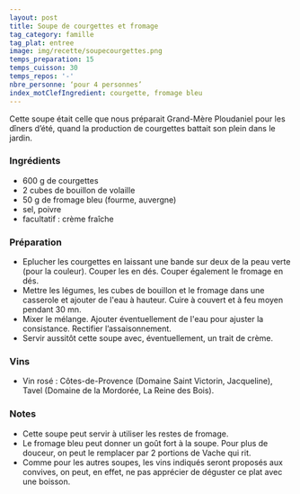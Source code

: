 ```yaml
---
layout: post
title: Soupe de courgettes et fromage
tag_category: famille
tag_plat: entree
image: img/recette/soupecourgettes.png
temps_preparation: 15
temps_cuisson: 30
temps_repos: '-'
nbre_personne: ‘pour 4 personnes’
index_motClefIngredient: courgette, fromage bleu
---
```

Cette soupe était celle que nous préparait Grand-Mère Ploudaniel pour les dîners d’été, quand la production de courgettes battait son plein dans le jardin.

### Ingrédients
* 600 g de courgettes
* 2 cubes de bouillon de volaille
* 50 g de fromage bleu (fourme, auvergne)  
* sel, poivre
* facultatif : crème fraîche

### Préparation
* Eplucher les courgettes en laissant une bande sur deux de la peau verte (pour la couleur). Couper les en dés. Couper également le fromage en dés.
* Mettre les légumes, les cubes de bouillon et le fromage dans une casserole et ajouter de l'eau à hauteur. Cuire à couvert et à feu moyen pendant 30 mn.
* Mixer le mélange. Ajouter éventuellement de l'eau pour ajuster la consistance. Rectifier l’assaisonnement.
* Servir aussitôt cette soupe avec, éventuellement, un trait de crème.

### Vins
* Vin rosé : Côtes-de-Provence (Domaine Saint Victorin, Jacqueline), Tavel (Domaine de la Mordorée, La Reine des Bois).

### Notes
* Cette soupe peut servir à utiliser les restes de fromage.
* Le fromage bleu peut donner un goût fort à la soupe. Pour plus de douceur, on peut le remplacer par 2 portions de Vache qui rit.
* Comme pour les autres soupes, les vins indiqués seront proposés aux convives, on peut, en effet, ne pas apprécier de déguster ce plat avec une boisson.
